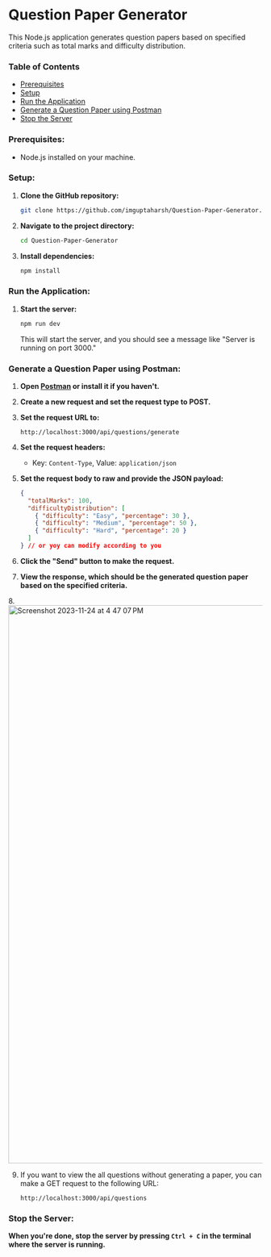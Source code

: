 # Question Paper Generator

This Node.js application generates question papers based on specified criteria such as total marks and difficulty distribution.

### Table of Contents

- [Prerequisites](#prerequisites)
- [Setup](#setup)
- [Run the Application](#run-the-application)
- [Generate a Question Paper using Postman](#generate-a-question-paper-using-postman)
- [Stop the Server](#stop-the-server)

### Prerequisites:

- Node.js installed on your machine.

### Setup:

1. **Clone the GitHub repository:**

    ```bash
    git clone https://github.com/imguptaharsh/Question-Paper-Generator.git
    ```

2. **Navigate to the project directory:**

    ```bash
    cd Question-Paper-Generator
    ```

3. **Install dependencies:**

    ```bash
    npm install
    ```

### Run the Application:

1. **Start the server:**

    ```bash
    npm run dev
    ```

    This will start the server, and you should see a message like "Server is running on port 3000."

### Generate a Question Paper using Postman:

1. **Open [Postman](https://www.postman.com/) or install it if you haven't.**

2. **Create a new request and set the request type to POST.**

3. **Set the request URL to:**

    ```http
    http://localhost:3000/api/questions/generate
    ```

4. **Set the request headers:**
   - Key: `Content-Type`, Value: `application/json`

5. **Set the request body to raw and provide the JSON payload:**

    ```json
    {
      "totalMarks": 100,
      "difficultyDistribution": [
        { "difficulty": "Easy", "percentage": 30 },
        { "difficulty": "Medium", "percentage": 50 },
        { "difficulty": "Hard", "percentage": 20 }
      ]
    } // or yoy can modify according to you
    ```

6. **Click the "Send" button to make the request.**

7. **View the response, which should be the generated question paper based on the specified criteria.**
   
8.<img width="1107" alt="Screenshot 2023-11-24 at 4 47 07 PM" src="https://github.com/imguptaharsh/Question-Paper-Generator/assets/111433732/9d26aec6-bf33-44bd-9943-be7656bf935c">

   
9. If you want to view the all questions without generating a paper, you can make a GET request to the following URL:

   ```http
   http://localhost:3000/api/questions

### Stop the Server:

**When you're done, stop the server by pressing `Ctrl + C` in the terminal where the server is running.**
